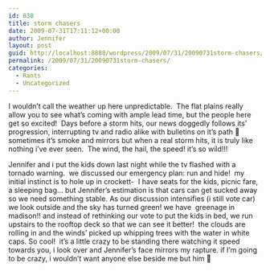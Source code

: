 ```yaml
---
id: 830
title: storm chasers
date: 2009-07-31T17:11:12+00:00
author: Jennifer
layout: post
guid: http://localhost:8888/wordpress/2009/07/31/20090731storm-chasers/
permalink: /2009/07/31/20090731storm-chasers/
categories:
  - Rants
  - Uncategorized
---
```

I wouldn&#8217;t call the weather up here unpredictable.  The flat plains really allow you to see what&#8217;s coming with ample lead time, but the people here get so excited!  Days before a storm hits, our news doggedly follows its&#8217; progression, interrupting tv and radio alike with bulletins on it&#8217;s path 🙂 sometimes it&#8217;s smoke and mirrors but when a real storm hits, it is truly like nothing i&#8217;ve ever seen.  The wind, the hail, the speed! it&#8217;s so wild!!!
  
Jennifer and i put the kids down last night while the tv flashed with a tornado warning.  we discussed our emergency plan: run and hide!  my initial instinct is to hole up in crockett-  I have seats for the kids, picnic fare, a sleeping bag&#8230; but Jennifer&#8217;s estimation is that cars can get sucked away so we need something stable. As our discussion intensifies (i still vote car) we look outside and the sky has turned green! we have  greenage in madison!! and instead of rethinking our vote to put the kids in bed, we run upstairs to the rooftop deck so that we can see it better!  the clouds are rolling in and the winds&#8217; picked up whipping trees with the water in white caps. So cool!  it&#8217;s a little crazy to be standing there watching it speed towards you, i look over and Jennifer&#8217;s face mirrors my rapture. if I&#8217;m going to be crazy, i wouldn&#8217;t want anyone else beside me but him 🙂